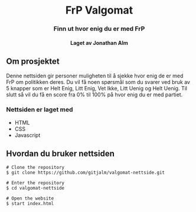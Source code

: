 <h1 align="center">FrP Valgomat</h1>
<h3 align="center">Finn ut hvor enig du er med FrP</h3>
<h4 align="center">Laget av Jonathan Alm</h4>

## Om prosjektet
Denne nettsiden gir personer muligheten til å sjekke hvor enig de er med FrP om politikken deres. Du vil få noen spørsmål som du svarer ved bruk av 5 knapper som er Helt Enig, Litt Enig, Vet Ikke, Litt Uenig og Helt Uenig. Til slutt så vil du få en score fra 0% til 100% på hvor enig du er med partiet.

### Nettsiden er laget med

- HTML
- CSS
- Javascript

## Hvordan du bruker nettsiden
```
# Clone the repository
$ git clone https://github.com/gitjalm/valgomat-nettside.git

# Enter the repository
$ cd valgomat-nettside

# Open the website
$ start index.html
```